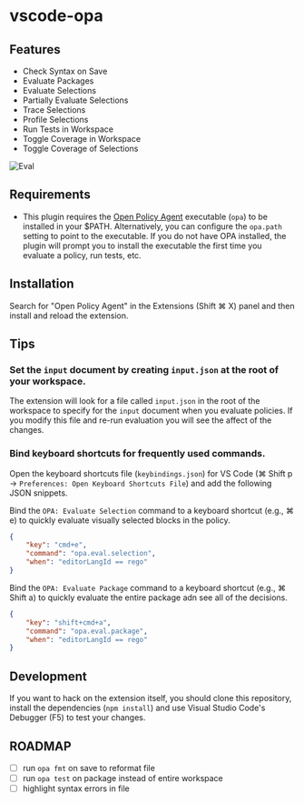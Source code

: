 # vscode-opa

## Features

* Check Syntax on Save
* Evaluate Packages
* Evaluate Selections
* Partially Evaluate Selections
* Trace Selections
* Profile Selections
* Run Tests in Workspace
* Toggle Coverage in Workspace
* Toggle Coverage of Selections

![Eval](https://raw.githubusercontent.com/tsandall/vscode-opa/master/eval.gif)

## Requirements

* This plugin requires the [Open Policy Agent](https://github.com/open-policy-agent/opa) executable (`opa`) to be installed in your $PATH. Alternatively, you can configure the `opa.path` setting to point to the executable. If you do not have OPA installed, the plugin will prompt you to install the executable the first time you evaluate a policy, run tests, etc.

## Installation

Search for "Open Policy Agent" in the Extensions (Shift ⌘ X) panel and then install and reload the extension.

## Tips

### Set the `input` document by creating `input.json` at the root of your workspace.

The extension will look for a file called `input.json` in the root of the workspace to specify for the `input` document when you evaluate policies. If you modify this file and re-run evaluation you will see the affect of the changes.

### Bind keyboard shortcuts for frequently used commands.

Open the keyboard shortcuts file (`keybindings.json`) for VS Code (⌘ Shift p → `Preferences: Open Keyboard Shortcuts File`) and add the following JSON snippets.

Bind the `OPA: Evaluate Selection` command to a keyboard shortcut (e.g., ⌘ e) to quickly evaluate visually selected blocks in the policy.

```json
{
    "key": "cmd+e",
    "command": "opa.eval.selection",
    "when": "editorLangId == rego"
}
```

Bind the `OPA: Evaluate Package` command to a keyboard shortcut (e.g., ⌘ Shift a) to quickly evaluate the entire package adn see all of the decisions.

```json
{
    "key": "shift+cmd+a",
    "command": "opa.eval.package",
    "when": "editorLangId == rego"
}
```

## Development

If you want to hack on the extension itself, you should clone this repository, install the dependencies (`npm install`) and use Visual Studio Code's Debugger (F5) to test your changes.

## ROADMAP

* [ ] run `opa fmt` on save to reformat file
* [ ] run `opa test` on package instead of entire workspace
* [ ] highlight syntax errors in file
